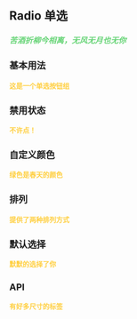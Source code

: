 ## Radio 单选
<h5 style="color: #66d476">苦酒折柳今相离，无风无月也无你</h5>

<script setup>
    import BasicDemo from '../demo/basic_demo.vue'
    import DisabledDemo from '../demo/disabled_demo.vue'
    import DefaultPoint from '../demo/default_point_demo.vue'
    import CustomColor from '../demo/custom_color_demo.vue'
    import ArrayDemo from '../demo/array_demo.vue'
    import preview from '../../../src/components/preview.vue'
</script>

### 基本用法
<p style="color: #ffcf3f; font-size: 12px; font-weight: 900;">这是一个单选按钮组</p>
<BasicDemo />
<preview comp="radio" demo="basic_demo"/>

### 禁用状态
<p style="color: #ffcf3f; font-size: 12px; font-weight: 900;">不许点！</p>
<DisabledDemo />
<preview comp="radio" demo="disabled_demo"/>

### 自定义颜色
<p style="color: #ffcf3f; font-size: 12px; font-weight: 900;">绿色是春天的颜色</p>
<CustomColor />
<preview comp="radio" demo="custom_color_demo"/>

### 排列
<p style="color: #ffcf3f; font-size: 12px; font-weight: 900;">提供了两种排列方式</p>
<ArrayDemo />
<preview comp="radio" demo="array_demo"/>

### 默认选择
<p style="color: #ffcf3f; font-size: 12px; font-weight: 900;">默默的选择了你</p>
<DefaultPoint />
<preview comp="radio" demo="default_point_demo"/>

<!-- API表格 -->
### API
<p style="color: #ffcf3f; font-size: 12px; font-weight: 900;">有好多尺寸的标签</p>
<script setup>
    import ApiTable from '../../../src/components/api_table.vue'
    const data = {
        columns: [
            {
                title: '名称'
            },
            {
                title: '类型'
            },
            {
                title: '默认值'
            },
            {
                title: '说明'
            }
        ],
        item: [
            {
                name: 'options',
                type: 'Array',
                default: '[]',
                explain: '单选的选项数据'
            },
            {
                name: 'inline',
                type: 'Boolean',
                default: 'false | true',
                explain: '排列方式属性'
            },
            {
                name: 'filed-label',
                type: 'String',
                default: 'label',
                explain: '选项属性名'
            },
            {
                name: 'filed-value',
                type: 'String',
                default: 'value',
                explain: '选项数据名'
            },
            {
                name: 'custom-color',
                type: 'String',
                default: '#ffcf3f',
                explain: '选中的颜色'
            },
            {
                name: 'radio-index',
                type: 'Number',
                default: '-1',
                explain: '默认选中'
            },
        ]
  }
</script>
<ApiTable :data="data" />
